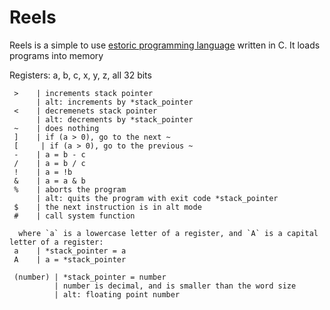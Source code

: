 # Reels
Reels is a simple to use [estoric programming language](https://en.wikipedia.org/wiki/Esoteric_programming_language) written in C. It loads programs into memory 

Registers: a, b, c, x, y, z, all 32 bits

```
 >    | increments stack pointer
      | alt: increments by *stack_pointer
 <    | decremenets stack pointer
      | alt: decrements by *stack_pointer
 ~    | does nothing
 ]    | if (a > 0), go to the next ~
 [     | if (a > 0), go to the previous ~
 -    | a = b - c
 /    | a = b / c
 !    | a = !b
 &    | a = a & b
 %    | aborts the program
      | alt: quits the program with exit code *stack_pointer
 $    | the next instruction is in alt mode
 #    | call system function

  where `a` is a lowercase letter of a register, and `A` is a capital letter of a register:
 a    | *stack_pointer = a
 A    | a = *stack_pointer

 (number) | *stack_pointer = number
          | number is decimal, and is smaller than the word size
          | alt: floating point number

 ```